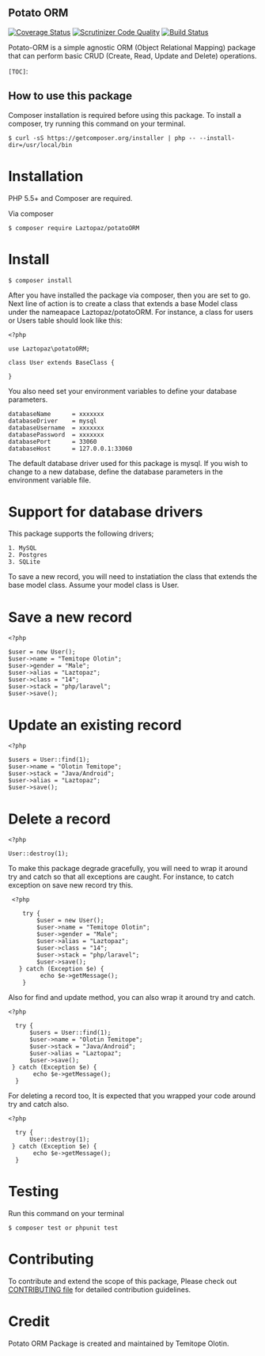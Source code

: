 
Potato ORM
----------

[![Coverage Status](https://coveralls.io/repos/github/andela-tolotin/Potato-ORM/badge.svg?branch=test)](https://coveralls.io/github/andela-tolotin/Potato-ORM?branch=test) [![Scrutinizer Code Quality](https://scrutinizer-ci.com/g/andela-tolotin/Potato-ORM/badges/quality-score.png?b=test)](https://scrutinizer-ci.com/g/andela-tolotin/Potato-ORM/?branch=test) [![Build Status](https://travis-ci.org/andela-tolotin/Potato-ORM.svg?branch=test)](https://travis-ci.org/andela-tolotin/Potato-ORM)

Potato-ORM is a simple agnostic ORM (Object Relational Mapping) package that can perform basic CRUD (Create, Read, Update and Delete) operations.

`[TOC]`:

How to use this package 
-----------------------
Composer installation is required before using this package. To  install a composer,  try running this command on your terminal.

    $ curl -sS https://getcomposer.org/installer | php -- --install-dir=/usr/local/bin

Installation
============

PHP 5.5+ and Composer are required. 

Via composer

    $ composer require Laztopaz/potatoORM

Install
=======

    $ composer install 
After you have installed the package via composer, then you are set to go. Next line of action is  to create a class that extends a base Model class under the nameapace Laztopaz/potatoORM. For instance, a class for users or Users table should look like this:

    <?php
    
    use Laztopaz\potatoORM;
    
    class User extends BaseClass {
       
    }

You also need set your environment variables to define your database parameters.

    databaseName      = xxxxxxx
    databaseDriver    = mysql
    databaseUsername  = xxxxxxx
    databasePassword  = xxxxxxx
    databasePort      = 33060
    databaseHost      = 127.0.0.1:33060

The default database driver used for this package is mysql. If you wish to change to a new database, define the database parameters in the environment variable file. 

Support for database drivers
=======================
This package supports the following drivers;

    1. MySQL 
    2. Postgres 
    3. SQLite

To save a new record, you will need to instatiation the class that extends the base model class. Assume your model class is User.

Save a new record
===============
    <?php
    
    $user = new User();
    $user->name = "Temitope Olotin";
    $user->gender = "Male";
    $user->alias = "Laztopaz";
    $user->class = "14";
    $user->stack = "php/laravel";
    $user->save();

Update an existing record
============================

    <?php
    
    $users = User::find(1);
    $user->name = "Olotin Temitope";
    $user->stack = "Java/Android";
    $user->alias = "Laztopaz";
    $user->save();

Delete a record
==================

    <?php 
    
    User::destroy(1);

To make this package degrade gracefully,  you will need to wrap it around  try and catch so that all exceptions are caught. For instance, to catch exception on save new record try this.

     <?php
        
        try {
            $user = new User();
            $user->name = "Temitope Olotin";
            $user->gender = "Male";
            $user->alias = "Laztopaz";
            $user->class = "14";
            $user->stack = "php/laravel";
            $user->save();
       } catch (Exception $e) {
             echo $e->getMessage();
        }
Also for find and update method, you can also wrap it around try and catch.

    <?php
        
      try {
          $users = User::find(1);
          $user->name = "Olotin Temitope";
          $user->stack = "Java/Android";
          $user->alias = "Laztopaz";
          $user->save();
     } catch (Exception $e) {
           echo $e->getMessage();
      }
For deleting a record too, It is expected that you wrapped your code around try and catch also.

    <?php
    
      try {
          User::destroy(1);
     } catch (Exception $e) {
           echo $e->getMessage();
      }


Testing
======
Run this command on your terminal

    $ composer test or phpunit test

Contributing
==========

To contribute and extend the scope of this package, Please check out [CONTRIBUTING file](https://github.com/andela-tolotin/Potato-ORM/contribution.md) for detailed contribution guidelines.

Credit
=====

Potato ORM Package  is created and maintained by Temitope Olotin.
